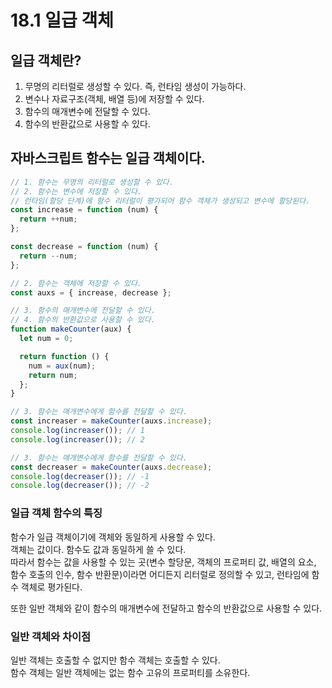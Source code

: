 # 18.1 일급 객체

## 일급 객체란?

1. 무명의 리터럴로 생성할 수 있다. 즉, 런타임 생성이 가능하다.
2. 변수나 자료구조(객체, 배열 등)에 저장할 수 있다.
3. 함수의 매개변수에 전달할 수 있다.
4. 함수의 반환값으로 사용할 수 있다.

## 자바스크립트 함수는 일급 객체이다.

```js
// 1. 함수는 무명의 리터럴로 생성할 수 있다.
// 2. 함수는 변수에 저장할 수 있다.
// 런타임(할당 단계)에 함수 리터럴이 평가되어 함수 객체가 생성되고 변수에 할당된다.
const increase = function (num) {
  return ++num;
};

const decrease = function (num) {
  return --num;
};

// 2. 함수는 객체에 저장할 수 있다.
const auxs = { increase, decrease };

// 3. 함수의 매개변수에 전달할 수 있다.
// 4. 함수의 반환값으로 사용할 수 있다.
function makeCounter(aux) {
  let num = 0;

  return function () {
    num = aux(num);
    return num;
  };
}

// 3. 함수는 매개변수에게 함수를 전달할 수 있다.
const increaser = makeCounter(auxs.increase);
console.log(increaser()); // 1
console.log(increaser()); // 2

// 3. 함수는 매개변수에게 함수를 전달할 수 있다.
const decreaser = makeCounter(auxs.decrease);
console.log(decreaser()); // -1
console.log(decreaser()); // -2
```

### 일급 객체 함수의 특징

함수가 일급 객체이기에 객체와 동일하게 사용할 수 있다.  
객체는 값이다. 함수도 값과 동일하게 쓸 수 있다.  
따라서 함수는 값을 사용할 수 있는 곳(변수 할당문, 객체의 프로퍼티 값, 배열의 요소, 함수 호출의 인수, 함수 반환문)이라면 어디든지 리터럴로 정의할 수 있고, 런타임에 함수 객체로 평가된다.

또한 일반 객체와 같이 함수의 매개변수에 전달하고 함수의 반환값으로 사용할 수 있다.

### 일반 객체와 차이점

일반 객체는 호출할 수 없지만 함수 객체는 호출할 수 있다.  
함수 객체는 일반 객체에는 없는 함수 고유의 프로퍼티를 소유한다.
